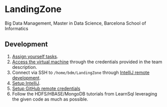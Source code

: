 # LandingZone
Big Data Management, Master in Data Science, Barcelona School of Informatics

## Development

1. [Assign yourself tasks](https://learnsql2.fib.upc.edu/moodle/mod/resource/view.php?id=5729).
1. [Access the virtual machine](https://learnsql2.fib.upc.edu/moodle/mod/resource/view.php?id=2833) through the credentials provided in the team description.
1. Connect via SSH to `/home/bdm/LandingZone` through [IntelliJ remote development](https://www.jetbrains.com/help/idea/remote-development-a.html).
1. [Setup IntelliJ](https://learnsql2.fib.upc.edu/moodle/mod/resource/view.php?id=5729).
1. [Setup GitHub remote credentials](https://learnsql2.fib.upc.edu/moodle/mod/resource/view.php?id=5729)
1. Follow the HDFS/HBASE/MongoDB tutorials from LearnSql leveraging the given code as much as possible.
